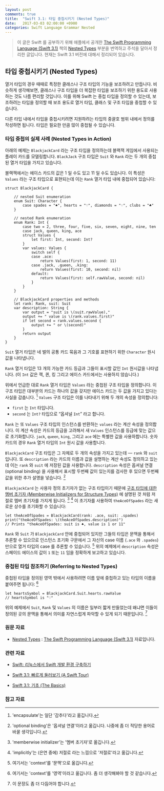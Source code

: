 ```yaml
---
layout: post
comments: true
title:  "Swift 3.1: 타입 중첩시키기 (Nested Types)"
date:   2017-03-03 02:00:00 +0900
categories: Swift Language Grammar Nested
---
```


> 이 글은 Swift 를 공부하기 위해 애플에서 공개한 [The Swift Programming Language (Swift 3.1)](https://developer.apple.com/library/prerelease/content/documentation/Swift/Conceptual/Swift_Programming_Language/) 책의 [Nested Types](https://developer.apple.com/library/prerelease/content/documentation/Swift/Conceptual/Swift_Programming_Language/NestedTypes.html#//apple_ref/doc/uid/TP40014097-CH23-ID242) 부분을 번역하고 주석을 달아서 정리한 글입니다. 현재는 Swift 3.1 버전에 대해서 정리되어 있습니다.

## 타입 중첩시키기 (Nested Types)

열거 타입의 경우 때때로 특정한 클래스나 구조 타입의 기능을 보조하려고 만듭니다. 비슷하게 생각해보면, 클래스나 구조 타입을 더 복잡한 타입을 보조하기 위한 용도로 사용하는 것도 나름 편리할 것입니다. 이를 위해 Swift 는 중첩 타입을 정의할 수 있는데, 보조하려는 타입을 정의할 때 보조 용도로 열거 타입, 클래스 및 구조 타입을 중첩할 수 있습니다.

다른 타입 내에서 타입을 중첩시키려면 지원하려는 타입의 중괄호 범위 내에서 정의를 작성하면 됩니다. 타입은 필요한 만큼 많이 중첩될 수 있습니다.

### 타입 중첩의 실제 사례 (Nested Types in Action)

아래의 예제는 `BlackjackCard` 라는 구조 타입을 정의하는데 블랙잭 게임에서 사용되는 플레이 카드를 모델링합니다. `BlackJack` 구조 타입은 `Suit` 와 `Rank` 라는 두 개의 중첩된 열거 타입을 가지고 있습니다.

블랙잭에서는 에이스 카드의 값은 1 일 수도 있고 11 일 수도 있습니다. 이 특성은 `Values` 라는 구조 타입으로 표현되는데 이는 `Rank` 열거 타입 내에 중첩되어 있습니다:

```
struct BlackjackCard {

    // nested Suit enumeration
    enum Suit: Character {
        case spades = "♠", hearts = "♡", diamonds = "♢", clubs = "♣"
    }

    // nested Rank enumeration
    enum Rank: Int {
        case two = 2, three, four, five, six, seven, eight, nine, ten
        case jack, queen, king, ace
        struct Values {
            let first: Int, second: Int?
        }
        var values: Values {
            switch self {
            case .ace:
                return Values(first: 1, second: 11)
            case .jack, .queen, .king:
                return Values(first: 10, second: nil)
            default:
                return Values(first: self.rawValue, second: nil)
            }
        }
    }

    // BlackjackCard properties and methods
    let rank: Rank, suit: Suit
    var description: String {
        var output = "suit is \(suit.rawValue),"
        output += " value is \(rank.values.first)"
        if let second = rank.values.second {
            output += " or \(second)"
        }
        return output
    }
}
```

`Suit` 열거 타입은 네 벌의 공통 카드 묶음과 그 기호를 표현하기 위한 `Character` 원시 값을 나타냅니다.

`Rank` 열거 타입은 13 개의 가능한 카드 등급과 그들이 표시할 값인 `Int` 원시값을 나타냅니다. (이 `Int` 값은 잭, 퀸, 킹 그리고 에이스 카드에서는 사용하지 않습니다.)

위에서 언급한 대로 `Rank` 열거 타입은 `Values` 라는 중첩된 구조 타입을 정의합니다. 이 구조 타입은 대부분의 카드는 하나의 값을 갖지만 에이스 카드는 두 값을 가지고 있다는 사실을 감춥니다. [^encapsulate] `Values` 구조 타입은 이를 나타내기 위해 두 개의 속성을 정의합니다:

* `first` 는 `Int` 타입니다.
* `second` 는 `Int?` 타입으로 “옵셔널 `Int`” 라고 합니다.

`Rank` 는 또 `Values` 구조 타입의 인스턴스를 반환하는 `values` 라는 계산 속성을 정의합니다. 이 계산 속성은 카드의 등급을 고려해서 새 `Values` 인스턴스를 등급에 맞는 값으로 초기화합니다. `jack`, `queen`, `king`, 그리고 `ace` 에는 특별한 값을 사용하합니다. 숫자 카드의 경우 `Rank` 열거 타입의 `Int` 원시 값을 사용합니다.

`BlackjackCard` 구조 타입은 그 자체로 두 개의 속성을 가지고 있는데 — `rank` 와 `suit` 입니다. 또 `description` 라는 카드의 이름과 값을 설명하는 계산 속성도 정의하고 있는데 이는 `rank` 와 `suit` 에 저장된 값을 사용합니다. `description` 속성은 옵셔널 연결 (optional binding) 을 사용해서 표시할 두번째 값이 있는지를 검사한 후  있으면 두번째 값을 위한 추가 설명을 넣습니다. [^optional-binding]

`BlackjackCard` 는 사용자 정의 초기자가 없는 구조 타입이기 때문에 [구조 타입에 대한 멤버 초기자 (Memberwise Initializers for Structure Types)](https://developer.apple.com/library/prerelease/content/documentation/Swift/Conceptual/Swift_Programming_Language/Initialization.html#//apple_ref/doc/uid/TP40014097-CH18-ID214) 에 설명된 것 처럼 저절로 멤버 초기자를 가지게 됩니다. [^memberwise] [^implicitly] 이 초기자를 사용하여 `theAceOfSpades` 라는 새로운 상수를 초기화할 수 있습니다:

```
let theAceOfSpades = BlackjackCard(rank: .ace, suit: .spades)
print("theAceOfSpades: \(theAceOfSpades.description)")
// Prints "theAceOfSpades: suit is ♠, value is 1 or 11"
```

`Rank` 와 `Suit` 가 `BlackjackCard` 안에 중첩되어 있지만 그들의 타입은 문맥을 통해서 추론할 수 있으므로 인스턴스 초기화 구문에서 그 자신의 case 이름 (`.ace` 와 `.spades`) 만으로 열거 타입의 case 를 추론할 수 있습니다. [^context] 위의 예제에서 `description` 속성은 스페이드 에이스의 값이 `1` 또는 `11` 임을 정확하게 보고하고 있습니다.

### 중첩된 타입 참조하기 (Referring to Nested Types)

중첩된 타입을 정의된 영역 밖에서 사용하려면 이름 앞에 중첩하고 있는 타입의 이름을 붙여주면 됩니다: [^context-2]

```
let heartsSymbol = BlackjackCard.Suit.hearts.rawValue
// heartsSymbol is "♡"
```

위의 예제에서 `Suit`, `Rank` 및 `Values` 의 이름은 일부러 짧게 만들었는데 왜냐면 이들이 정의된 곳의 문맥을 통해서  의미를 자연스럽게 파악할 수 있게 되기 때문입니다. [^qualified]

### 원문 자료

* [Nested Types](https://developer.apple.com/library/prerelease/content/documentation/Swift/Conceptual/Swift_Programming_Language/NestedTypes.html#//apple_ref/doc/uid/TP40014097-CH23-ID242) : [The Swift Programming Language (Swift 3.1)](https://developer.apple.com/library/prerelease/content/documentation/Swift/Conceptual/Swift_Programming_Language/) 자료입니다.

### 관련 자료

* [Swift: 리눅스에서 Swift 개발 환경 구축하기](http://xho95.github.io/linux/development/swift/package/install/2017/02/19/Developing-Swift-on-Linux.html)

* [Swift 3.1: 빠르게 둘러보기 (A Swift Tour)](http://xho95.github.io/swift/language/grammar/tour/2016/04/17/A-Swift-Tour.html)
* [Swift 3.1: 기초 (The Basics)](http://xho95.github.io/swift/language/grammar/basic/2016/04/24/The-Basics.html)

### 참고 자료

[^encapsulate]: 'encapsulate'는 일단 '감추다'라고 옮깁니다.

[^optional-binding]: 'optional binding'은 '옵셔널 연결'이라고 옮깁니다. 나중에 좀 더 적당한 용어로 바꿀 생각입니다.

[^memberwise]: 'memberwise initializer'는 '멤버 초기자'로 옮깁니다.

[^implicitly]: 'implicitly'는 (은연 중에) 저절로 라는 느낌으로 '저절로'라고 옮깁니다.

[^context]: 여기서는 'context'를 '문맥'으로 옮깁니다.

[^context-2]: 여기서는 'context'를 '영역'이라고 옮깁니다. 좀 더 생각해봐야 할 것 같습니다.

[^qualified]: 이 문장도 좀 더 다듬어야 합니다.
